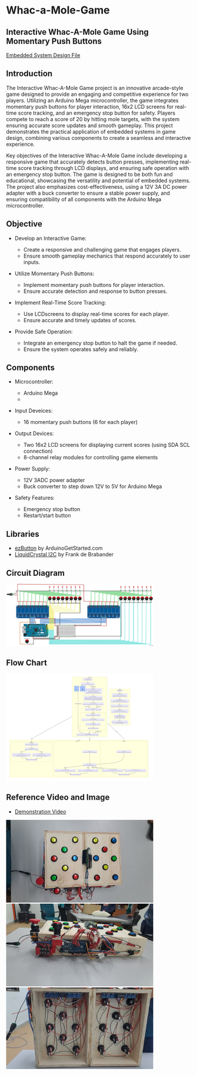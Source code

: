 # Whac-a-Mole-Game
## Interactive Whac-A-Mole Game Using Momentary Push Buttons
[Embedded System Design File](https://github.com/bidayatulhidayah/Embedded-System-Design)

## Introduction

 The Interactive Whac-A-Mole Game project is an innovative arcade-style game designed to
 provide an engaging and competitive experience for two players. Utilizing an Arduino Mega
 microcontroller, the game integrates momentary push buttons for player interaction, 16x2 LCD
 screens for real-time score tracking, and an emergency stop button for safety. Players compete
 to reach a score of 20 by hitting mole targets, with the system ensuring accurate score updates
 and smooth gameplay. This project demonstrates the practical application of embedded systems
 in game design, combining various components to create a seamless and interactive experience.
 
 Key objectives of the Interactive Whac-A-Mole Game include developing a responsive
 game that accurately detects button presses, implementing real-time score tracking through
 LCD displays, and ensuring safe operation with an emergency stop button. The game is
 designed to be both fun and educational, showcasing the versatility and potential of embedded
 systems. The project also emphasizes cost-effectiveness, using a 12V 3A DC power adapter
 with a buck converter to ensure a stable power supply, and ensuring compatibility of all
 components with the Arduino Mega microcontroller.

 ## Objective

- Develop an Interactive Game:
  - Create a responsive and challenging game that engages players.
  - Ensure smooth gameplay mechanics that respond accurately to user
 inputs.

- Utilize Momentary Push Buttons:
  - Implement momentary push buttons for player interaction.
  - Ensure accurate detection and response to button presses.

- Implement Real-Time Score Tracking:
  - Use LCDscreens to display real-time scores for each player.
  - Ensure accurate and timely updates of scores.

- Provide Safe Operation:
  - Integrate an emergency stop button to halt the game if needed.
  - Ensure the system operates safely and reliably.

## Components

- Microcontroller:
  - Arduino Mega
  - 
- Input Deveices:
  - 16 momentary push buttons (6 for each player)
 
- Output Devices:
  - Two 16x2 LCD screens for displaying current scores (using SDA SCL
 connection)
  - 8-channel relay modules for controlling game elements
    
- Power Supply:
  - 12V 3ADC power adapter
  - Buck converter to step down 12V to 5V for Arduino Mega
  
- Safety Features:
  - Emergency stop button
  - Restart/start button
 
## Libraries

- [ezButton](https://github.com/ArduinoGetStarted/button) by ArduinoGetStarted.com
- [LiquidCrystal I2C](https://github.com/fdebrabander/Arduino-LiquidCrystal-I2C-library) by Frank de Brabander
 
## Circuit Diagram

<img src="https://github.com/bidayatulhidayah/Whac-a-Mole-Game/blob/51cb3a2a02ec8a915eb302fc4cc24be2e532aca6/Image%20and%20Diagram/Circuit%20Diagram.png" alt="Circuit Diagram" width="400" />


## Flow Chart

<img src="https://github.com/bidayatulhidayah/Whac-a-Mole-Game/blob/51cb3a2a02ec8a915eb302fc4cc24be2e532aca6/Image%20and%20Diagram/Flow%20chart.png" alt="Flow Chart" width="400" />

## Reference Video and Image

- [Demonstration Video](https://github.com/bidayatulhidayah/Whac-a-Mole-Game/blob/4430c6887ebce76aeb7fcb27ba02e3d036cbf209/Image%20and%20Diagram/Demonstration.mp4)

<img src="https://github.com/bidayatulhidayah/Whac-a-Mole-Game/blob/4430c6887ebce76aeb7fcb27ba02e3d036cbf209/Image%20and%20Diagram/Front%20view.jpg" alt="Front View" width="400" />

<img src="https://github.com/bidayatulhidayah/Whac-a-Mole-Game/blob/4430c6887ebce76aeb7fcb27ba02e3d036cbf209/Image%20and%20Diagram/Side%20view.jpg" alt="Side View" width="400" />

<img src="https://github.com/bidayatulhidayah/Whac-a-Mole-Game/blob/4430c6887ebce76aeb7fcb27ba02e3d036cbf209/Image%20and%20Diagram/Backview.jpg" alt="Back View" width="400" />

